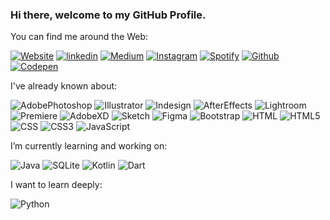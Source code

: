 ### Hi there, welcome to my GitHub Profile.

You can find me around the Web:

[![Website](https://img.shields.io/badge/website-000000?style=for-the-badge&logo=About.me&logoColor=white)](https://www.designbyburcu.com)
[![linkedin](https://img.shields.io/badge/Linkedin-000000?style=for-the-badge&logo=Linkedin&logoColor=white)](https://www.linkedin.com/in/burcuerdogan/)
[![Medium](https://img.shields.io/badge/Medium-12100E?style=for-the-badge&logo=medium&logoColor=white)](https://medium.com/@burcuerdogann)
[![Instagram](https://img.shields.io/badge/Instagram-000000?style=for-the-badge&logo=instagram&logoColor=white)](https://www.instagram.com/designbyburcuerdogan/)
[![Spotify](https://img.shields.io/badge/Spotify-000000?&style=for-the-badge&logo=spotify&logoColor=white)](https://open.spotify.com/user/21b4jmjc3wd74l3ytt76eub2q?si=dc79d35a8549452f)
[![Github](https://img.shields.io/badge/GitHub-100000?style=for-the-badge&logo=github&logoColor=white)](https://github.com/burcuerdogann)
[![Codepen](https://img.shields.io/badge/Codepen-000000?style=for-the-badge&logo=codepen&logoColor=white)](https://codepen.io/Burcu-Erdogan)


I've already known about:

![AdobePhotoshop](https://img.shields.io/badge/Adobe%20Photoshop-000000?style=for-the-badge&logo=Adobe%20Photoshop&logoColor=white)
![Illustrator](https://img.shields.io/badge/Adobe%20Illustrator-000000?style=for-the-badge&logo=adobe%20illustrator&logoColor=white)
![Indesign](https://img.shields.io/badge/Adobe%20InDesign-000000?style=for-the-badge&logo=Adobe%20InDesign&logoColor=white)
![AfterEffects](https://img.shields.io/badge/Adobe%20after%20affects-000000?style=for-the-badge&logo=Adobe%20after%20effects&logoColor=white)
![Lightroom](https://img.shields.io/badge/Adobe%20Lightroom-000000?style=for-the-badge&logo=Adobe%20Lightroom&logoColor=white)
![Premiere](https://img.shields.io/badge/Adobe%20Premiere%20Pro-000000?style=for-the-badge&logo=Adobe%20Premiere%20Pro&logoColor=white)
![AdobeXD](https://img.shields.io/badge/Adobe%20XD-000000?style=for-the-badge&logo=Adobe%20XD&logoColor=white)
![Sketch](https://img.shields.io/badge/Sketch-000000?style=for-the-badge&logo=sketch&logoColor=white)
![Figma](https://img.shields.io/badge/Figma-000000?style=for-the-badge&logo=figma&logoColor=white)
![Bootstrap](https://img.shields.io/badge/Bootstrap-000000?style=for-the-badge&logo=bootstrap&logoColor=white)
![HTML](https://img.shields.io/badge/HTML-000000?style=for-the-badge&logo=html5&logoColor=white)
![HTML5](https://img.shields.io/badge/HTML5-000000?style=for-the-badge&logo=html5&logoColor=white)
![CSS](https://img.shields.io/badge/CSS-000000?&style=for-the-badge&logo=css3&logoColor=white)
![CSS3](https://img.shields.io/badge/CSS3-000000?style=for-the-badge&logo=css3&logoColor=white)
![JavaScript](https://img.shields.io/badge/JavaScript-000000?style=for-the-badge&logo=javascript&logoColor=white)

I’m currently learning and working on:

![Java](https://img.shields.io/badge/Java-000000?style=for-the-badge&logo=java&logoColor=white)
![SQLite](https://img.shields.io/badge/SQLite-000000?style=for-the-badge&logo=sqlite&logoColor=white)
![Kotlin](https://img.shields.io/badge/Kotlin-000000?&style=for-the-badge&logo=kotlin&logoColor=white)
![Dart](https://img.shields.io/badge/Dart-000000?style=for-the-badge&logo=dart&logoColor=white)

I want to learn deeply:

![Python](https://img.shields.io/badge/Python-000000?style=for-the-badge&logo=python&logoColor=white)

<!--
[![Pinterest](https://img.shields.io/badge/Pinterest-000000.svg?&style=for-the-badge&logo=Pinterest&logoColor=white)](https://tr.pinterest.com/BurcuErdogann/)

[![Lastfm](https://img.shields.io/badge/last.fm-000000?style=for-the-badge&logo=last.fm&logoColor=white)](https://www.last.fm/tr/user/zemariii)

[![Stack](https://img.shields.io/badge/Stack_Overflow-000000?style=for-the-badge&logo=stack-overflow&logoColor=white)](https://stackoverflow.com/users/19320380/burcu-erdo%c4%9fan)
[![Hackerrank](https://img.shields.io/badge/-Hackerrank-000000?style=for-the-badge&logo=HackerRank&logoColor=white)](https://www.hackerrank.com/burcuerdogandan1)
[![Sololearn](https://img.shields.io/badge/-Sololearn-000000?style=for-the-badge&logo=Sololearn&logoColor=white)](https://www.sololearn.com/profile/20252742)
[![Udemy](https://img.shields.io/badge/Udemy-000000?style=for-the-badge&logo=Udemy&logoColor=white)](https://www.udemy.com/user/burcu-erdogan-12/)








**burcuerdogann/burcuerdogann** is a ✨ _special_ ✨ repository because its `README.md` (this file) appears on your GitHub profile.

Here are some ideas to get you started:

- 🔭 I’m currently working on ...
- 🌱 I’m currently learning ...
- 👯 I’m looking to collaborate on ...
- 🤔 I’m looking for help with ...
- 💬 Ask me about ...
- 📫 How to reach me: designbyburcuerdogan at gmail dot com
- 😄 Pronouns: ...
- ⚡ Fun fact: ...


<img src="https://github.com/burcuerdogann/burcuerdogann/blob/main/check-mail-mail.gif" width="auto">

📫 Reach me: designbyburcuerdogan at gmail dot com



[![alt text][6.1]][6]
[6.1]: http://i.imgur.com/0o48UoR.png (github icon with padding)
[6.2]: http://i.imgur.com/9I6NRUm.png (github icon without padding)
[6]: http://www.github.com/burcuerdogann

[![Github Badge](https://img.shields.io/badge/-Github-000?style=quare&labelColor=000&logo=Github&logoColor=white&link=link)](github.com/burcuerdogann) 
[![Instagram Badge](https://img.shields.io/badge/-Instagram-C13584?style=flat-quare&labelColor=C13584&logo=instagram&logoColor=white&link=link)](instagram.com/designbyburcuerdogan) 
[![Medium Badge](https://img.shields.io/badge/-Medium-757575?style=flat-quare&labelColor=757575&logo=Medium&logoColor=white&link=link)](medium.com/@burcuerdogann) 
[![Linkedin Badge Badge](https://img.shields.io/badge/LinkedIn-0077B5?style=for-the-badge&logo=linkedin&logoColor=white&link=link)](linkedin.com/in/burcuerdogan)



-->
